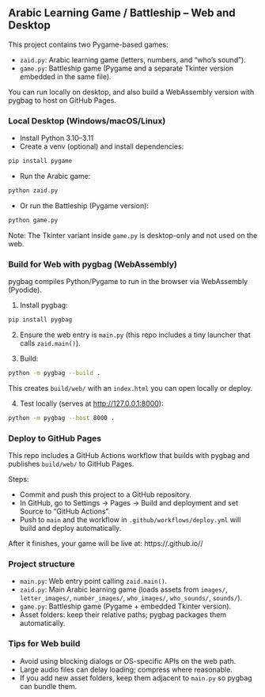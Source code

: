 ## Arabic Learning Game / Battleship – Web and Desktop

This project contains two Pygame-based games:
- `zaid.py`: Arabic learning game (letters, numbers, and “who’s sound”).
- `game.py`: Battleship game (Pygame and a separate Tkinter version embedded in the same file).

You can run locally on desktop, and also build a WebAssembly version with pygbag to host on GitHub Pages.

### Local Desktop (Windows/macOS/Linux)
- Install Python 3.10–3.11
- Create a venv (optional) and install dependencies:
```bash
pip install pygame
```
- Run the Arabic game:
```bash
python zaid.py
```
- Or run the Battleship (Pygame version):
```bash
python game.py
```

Note: The Tkinter variant inside `game.py` is desktop-only and not used on the web.

### Build for Web with pygbag (WebAssembly)
pygbag compiles Python/Pygame to run in the browser via WebAssembly (Pyodide).

1) Install pygbag:
```bash
pip install pygbag
```

2) Ensure the web entry is `main.py` (this repo includes a tiny launcher that calls `zaid.main()`).

3) Build:
```bash
python -m pygbag --build .
```
This creates `build/web/` with an `index.html` you can open locally or deploy.

4) Test locally (serves at http://127.0.0.1:8000):
```bash
python -m pygbag --host 8000 .
```

### Deploy to GitHub Pages
This repo includes a GitHub Actions workflow that builds with pygbag and publishes `build/web/` to GitHub Pages.

Steps:
- Commit and push this project to a GitHub repository.
- In GitHub, go to Settings → Pages → Build and deployment and set Source to “GitHub Actions”.
- Push to `main` and the workflow in `.github/workflows/deploy.yml` will build and deploy automatically.

After it finishes, your game will be live at: https://<your-username>.github.io/<your-repo>/

### Project structure
- `main.py`: Web entry point calling `zaid.main()`.
- `zaid.py`: Main Arabic learning game (loads assets from `images/`, `letter_images/`, `number_images/`, `who_images/`, `who_sounds/`, `sounds/`).
- `game.py`: Battleship game (Pygame + embedded Tkinter version).
- Asset folders: keep their relative paths; pygbag packages them automatically.

### Tips for Web build
- Avoid using blocking dialogs or OS-specific APIs on the web path.
- Large audio files can delay loading; compress where reasonable.
- If you add new asset folders, keep them adjacent to `main.py` so pygbag can bundle them.


